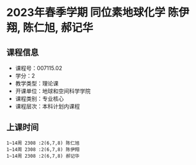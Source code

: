 # 2023年春季学期 同位素地球化学 陈伊翔, 陈仁旭, 郝记华






## 课程信息

- 课程号：007115.02
- 学分：2
- 教学类型：理论课
- 开课单位：地球和空间科学学院
- 课程类别：专业核心
- 课程层次：本科计划内课程

## 上课时间

```
1~14周 2308 :2(6,7,8) 陈仁旭
1~14周 2308 :2(6,7,8) 陈伊翔
1~14周 2308 :2(6,7,8) 郝记华
```

